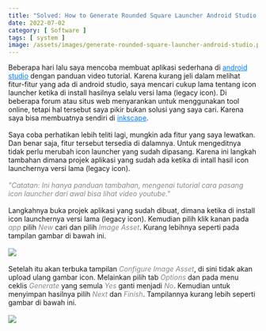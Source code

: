 ```yaml
---
title: "Solved: How to Generate Rounded Square Launcher Android Studio Legacy Icon"
date: 2022-07-02
category: [ Software ]
tags: [ system ]
image: /assets/images/generate-rounded-square-launcher-android-studio.png
---
```

Beberapa hari lalu saya mencoba membuat aplikasi sederhana di <a href="https://developer.android.com/studio" style="color:#007bff;">android studio</a> dengan panduan video tutorial. Karena kurang jeli dalam melihat fitur-fitur yang ada di android studio, saya mencari cukup lama tentang icon launcher ketika di install hasilnya selalu versi lama (legacy icon). Di beberapa forum atau situs web menyarankan untuk menggunakan tool online, tetapi hal tersebut saya pikir bukan solusi yang saya cari. Karena saya bisa membuatnya sendiri di <a href="https://inkscape.org" style="color:#007bff;">inkscape</a>.<br/>
<br/>
Saya coba perhatikan lebih teliti lagi, mungkin ada fitur yang saya lewatkan. Dan benar saja, fitur tersebut tersedia di dalamnya. Untuk mengeditnya tidak perlu merubah icon launcher yang sudah dipasang. Karena ini langkah tambahan dimana projek aplikasi yang sudah ada ketika di intall hasil icon launchernya versi lama (legacy icon).<br/>
<br/>
<i style="color:#888;">"Catatan: Ini hanya panduan tambahan, mengenai tutorial cara pasang icon launcher dari awal bisa lihat video youtube."</i><br/>
<br/>
Langkahnya buka projek aplikasi yang sudah dibuat, dimana ketika di install icon launchernya versi lama (legacy icon). Kemudian pilih klik kanan pada <i style="color:#888;">app</i> pilih <i style="color:#888;">New</i> cari dan pilih <i style="color:#888;">Image Asset</i>. Kurang lebihnya seperti pada tampilan gambar di bawah ini.<br/>
<br/>
<img class="img-post" src="{{site.baseurl}}/assets/images/app-new-image-asset-android-studio.jpg"><br/>
<br/>
Setelah itu akan terbuka tampilan <i style="color:#888;">Configure Image Asset</i>, di sini tidak akan upload ulang gambar icon. Melainkan pilih tab <i style="color:#888;">Options</i> dan pada menu ceklis <i style="color:#888;">Generate</i> yang semula <i style="color:#888;">Yes</i> ganti menjadi <i style="color:#888;">No</i>. Kemudian untuk menyimpan hasilnya pilih <i style="color:#888;">Next</i> dan <i style="color:#888;">Finish</i>. Tampilannya kurang lebih seperti gambar di bawah ini.<br/>
<br/>
<img class="img-post" src="{{site.baseurl}}/assets/images/configure-image-asset-android-studio.png"><br/>
<br/>
